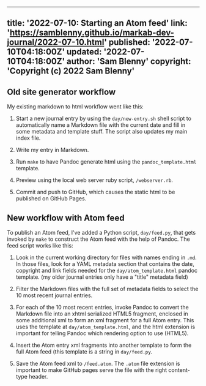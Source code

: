 <!--
Copyright (c) 2022 Sam Blenny
SPDX-License-Identifier: CC-BY-NC-SA-4.0
-->

---
title: '2022-07-10: Starting an Atom feed'
link: 'https://samblenny.github.io/markab-dev-journal/2022-07-10.html'
published: '2022-07-10T04:18:00Z'
updated: '2022-07-10T04:18:00Z'
author: 'Sam Blenny'
copyright: 'Copyright (c) 2022 Sam Blenny'
---

## Old site generator workflow

My existing markdown to html workflow went like this:

1. Start a new journal entry by using the `day/new-entry.sh` shell script to
   automatically name a Markdown file with the current date and fill in some
   metadata and template stuff. The script also updates my main index file.

2. Write my entry in Markdown.

3. Run `make` to have Pandoc generate html using the `pandoc_template.html`
   template.

4. Preview using the local web server ruby script, `/webserver.rb`.

5. Commit and push to GitHub, which causes the static html to be published on
   GitHub Pages.


## New workflow with Atom feed

To publish an Atom feed, I've added a Python script, `day/feed.py`, that gets
invoked by `make` to construct the Atom feed with the help of Pandoc. The feed
script works like this:

1. Look in the current working directory for files with names ending in `.md`.
   In those files, look for a YAML metadata section that contains the date,
   copyright and link fields needed for the `day/atom_template.html` pandoc
   template. (my older journal entries only have a "title" metadata field)

2. Filter the Markdown files with the full set of metadata fields to select the
   10 most recent journal entries.

3. For each of the 10 most recent entries, invoke Pandoc to convert the Markdown
   file into an xhtml serialized HTML5 fragment, enclosed in some additional
   xml to form an xml fragment for a full Atom entry. This uses the template
   at `day/atom_template.html`, and the html extension is important for telling
   Pandoc which rendering option to use (HTML5).

4. Insert the Atom entry xml fragments into another template to form the full
   Atom feed (this template is a string in `day/feed.py`.

5. Save the Atom feed xml to `/feed.atom`. The `.atom` file extension is
   important to make GitHub pages serve the file with the right content-type
   header.
